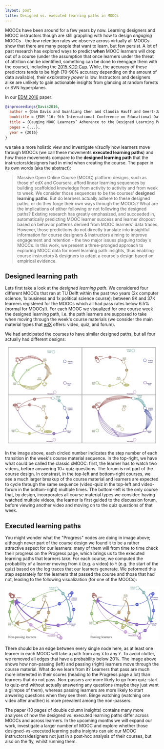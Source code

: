 ```yaml
---
layout: post
title: Designed vs. executed learning paths in MOOCs
---
```


MOOCs have been around for a few years by now. Learning designers and MOOC instructors though are still grappling with how
to design *engaging* MOOCs - the low retention rates we observe across virtually all MOOCs show that there are
many people that want to learn, but few persist. A lot of past research has explored ways to predict **when**
MOOC learners will drop out of a course (under the assumption that once learners under the threat of attrition can 
be identified, something can be done to reengage them with the course), including the [2015 KDD Cup](http://kddcup2015.com/information.html).
While, the accuracy of these predictors tends to be high (70-90% accuracy depending on the amount of data available), their
*exploratory power* is low. Instructors and designers alike are unlikely to gain actionable insights from glancing at
random forests or SVN hyperplanes.

In our [EDM 2016](http://www.educationaldatamining.org/EDM2016/) paper: 

```bibtex
@inproceedings{Davis2016,
  author = {Dan Davis and Guanliang Chen and Claudia Hauff and Geert-Jan Houben},
  booktitle = {EDM '16: 9th International Conference on Educational Data Mining},
  title = {Gauging MOOC Learners’ Adherence to the Designed Learning Path},
  pages = {...},
  year = {2016}
}
```

we take a more holistic view and investigate *visually* how
learners move through MOOCs (we call these movements **executed learning paths**) and how those movements compare to the **designed learning path** that the instructors/designers had in mind when creating the course. The paper in its own words (aka the abstract):

>Massive Open Online Course (MOOC) platform designs, such as those of edX and Coursera, afford linear learning
>sequences by building scaffolded knowledge from activity to activity and from week to week. We consider those sequences
>to be the courses' **designed learning paths**. But do learners actually adhere to these designed paths, or do they forge
>their own ways through the MOOCs? What are the implications of either following or not following the designed
>paths? Existing research has greatly emphasized, and succeeded in, automatically predicting MOOC learner success
>and learner dropout based on behavior patterns derived from MOOC learners' data traces. However, those predictions do
>not directly translate into insightful information for course designers & instructors aiming to improve engagement and
>retention - the two major issues plaguing today's MOOCs. In this work, we present a three-pronged approach to exploring
>MOOC data for novel learning path insights, thus enabling course instructors & designers to adapt a course's
>design based on empirical evidence.


## Designed learning path

Lets first take a look at the *designed learning path*. We considered four different MOOCs that ran at TU Delft
within the past two years (2x computer science, 1x business and 1x political science course); between 9K and 37K learners
registered for the MOOCs which all had pass rates below 6.5% (normal for MOOCs!). For each MOOC we visualized for one
course week the designed learning path, i.e. the path learners are supposed to take when moving through the week's course
materials (we consider the main material types that [edX](https://www.edx.org/) offers: video, quiz, and forum). 

We had anticipated the courses to have similar designed paths, but all four actually had different designs:

<img src="../img/edm-designedPath.png" width="900px">

In the image above, each circled number indicates the step number of each transition in the week's course material sequence.
In the top-right, we have what could be called the classic xMOOC: first, the learner has to watch two videos, before
answering 10+ quiz questions. The forum is not part of the course design. In constrast, in the top-left and bottom-right
courses, we see a much larger breakup of the course material and learners are expected to cycle through the same sequence
(video-quiz in the top-left and video-forum in the bottom-right) multiple times. The bottom-left is the only course that,
by design, incorporates all course material types we consider: having watched multiple videos, the learner is first guided
to the discussion forum, before viewing another video and moving on to the quiz questions of that week. 

## Executed learning paths

You might wonder what the "Progress" nodes are doing in image above; although never part of the course design we found it 
to be a rather attractive aspect for our learners: many of them will from time to time check their progress on the 
Progress page, which brings us to the executed learning paths that learners take. For each course, we computed the
probability of a learner moving from `X` (e.g. a video) to `Y` (e.g. the start of the quiz) based on the log traces that our
learners generate. We peformed this step separately for
the learners that passed the course and those that had not, leading to the following visualization (for one of the MOOCs):

<img src="../img/edm-executedPath.png" width="900px">

There should be an edge between every single node here, as at least one learner in each MOOC will take a path from any `X`
to any `Y`. To avoid clutter, we removed all edges that have a probability below 20%. The image above 
shows how non-passing (left) and passing (right) learners move through the course material. What do we learn from it? 
Learners that pass are much more interested in their scores (heading to the Progress page a lot) than learners that do 
not pass. Non-passers are more likely to go from quiz-start to quiz-end without actually answering any questions 
(maybe they just want a glimpse of them), whereas passing learners are more likely to start anwering questions when 
they see them. Binge watching (watching one video after another) is more prevalent among the non-passers. 

The paper (10 pages of double column insights) contains many more analyses of how the designed vs. executed learning paths differ across MOOCs and across learners. In the upcoming months we will expand our work, investigate a larger number of MOOC and explore whether those designed-vs-executed learning paths insights can aid our MOOC instructors/designers not just in a post-hoc analysis of their courses, but also on the fly, whilst running them.
